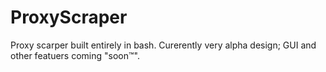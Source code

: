 # ProxyScraper
Proxy scarper built entirely in bash. Curerently very alpha design; GUI and other featuers coming "soon™".
